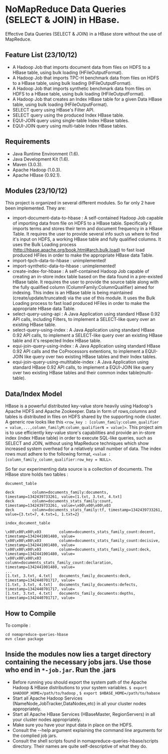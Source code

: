 NoMapReduce Data Queries (SELECT & JOIN) in HBase.
======
Effective Data Queries (SELECT &amp; JOIN) in a HBase store without the use of MapReduce.

Feature List (23/10/12)
---------------

 * A Hadoop Job that imports document data from files on HDFS to a HBase table, using bulk loading (HFileOutputFormat).
 * A Hadoop Job that imports TPC-H benchmark data from files on HDFS to a HBase table, using bulk loading (HFileOutputFormat).
 * A Hadoop Job that imports synthetic benchmark data from files on HDFS to a HBase table, using bulk loading (HFileOutputFormat).
 * A Hadoop Job that creates an Index HBase table for a given Data HBase table, using bulk loading (HFileOutputFormat).
 * SELECT query using HBase's Filter API.
 * SELECT query using the produced Index HBase table.
 * EQUI-JOIN query using single-table Index HBase tables.
 * EQUI-JOIN query using multi-table Index HBase tables. 
  

Requirements
---------------
 * Java Runtime Environment (1.6).
 * Java Development Kit (1.6).
 * Maven (3.0.3).
 * Apache Hadoop (1.0.3).
 * Apache HBase (0.92.1).

Modules (23/10/12)
---------------
This project is organized in several different modules. So far only 2 have been implemented. They are:

 * import-document-data-to-hbase : A self-contained Hadoop Job capable of importing data from file on HDFS to a HBase table. 
Specifically it imports terms and stores their term and document frequency in a HBase Table. It requires the user 
to provide several info such us where to find it's input on HDFS, a working HBase table and fully qualified columns. It uses the Bulk Loading process 
(http://hbase.apache.org/book.html#arch.bulk.load) to fast load produced HFiles in order to make the appropriate HBase data Table.
 * import-tpch-data-to-hbase : unimplemented!
 * import-synthetic-data-to-hbase : unimplemented!
 * create-index-for-hbase : A self-contained Hadoop Job capable of creating an in-store index table based on the data found in a pre-existed HBase table.
It requires the user to provide the source table along with the fully qualified column (ColumnFamily:ColumnQualifier) aimed for indexing.
This index is an HBase table is being maintained (create/update/truncated) via the use of this module. It uses the Bulk Loading process to fast load produced HFiles in order to make the appropriate HBase data Table.
 * select-query-using-api : A Java Application using standard HBase 0.92 API calls, including Filters, to implement a SELECT-like query over an existing HBase table. 
 * select-query-using-index : A Java Application using standard HBase 0.92 API calls, to implement a SELECT-like query over an existing HBase table and it's respected Index HBase table. 
 * equi-join-query-using-index : A Java Application using standard HBase 0.92 API calls and the CoProcessors extentions, to implement a EQUI-JOIN like query over two existing HBase tables and their Index tables.
 * equi-join-query-using-multitable-index : A Java Application using standard HBase 0.92 API calls, to implement a EQUI-JOIN like query over two existing HBase tables and their common index table(multi-table).

Data/Index Model
---------------
HBase is a powerful distributed key-value store heavily using Hadoop's Apache HDFS and Apache Zookeeper.
Data in form of rows,columns and tables is distributed in files on HDFS shared by the supporting node cluster. 
A generic row looks like this `<row_key : [column_family:column_qualifier = value,...,column_familyM:column_qualifierN = value]>`.
This project aim is to use efficiently key-value store's capabilities and provide an in-store index (index HBase table) 
in order to execute SQL-like queries, such as SELECT and JOIN, without using MapReduce techniques which show increased 
system overhead for a relatively small number of data. The index rows must adhere to the following format,
 `<value : [column_family_column_qualifier:row_key = NULL>`.
	
So far our experimenting data source is a collection of documents. The HBase store holds two tables :

`document_table`

	deck 		column=documents_family:documents, timestamp=1342439733261, value=[1.txt, 3.txt, 4.txt]
	deck        column=documents_stats_family:count, timestamp=1342439733261, value=\x00\x00\x00\x03
	deck        column=documents_stats_family:tf, timestamp=1342439733261, value={3.txt=7, 4.txt=1, 1.txt=2}

`index_document_table`

	\x00\x00\x00\x03		column=documents_stats_family_count:decent, timestamp=1342441001480, value=
	\x00\x00\x00\x03        column=documents_stats_family_count:decisive, timestamp=1342441001480, value=
	\x00\x00\x00\x03        column=documents_stats_family_count:deck, timestamp=1342441001480, value=
	\x00\x00\x00\x03        column=documents_stats_family_count:declaration, timestamp=1342441001480, value=
	...
	[1.txt, 3.txt, 4.txt] 	documents_family_documents:deck, timestamp=1342440701717, value=
	[1.txt, 3.txt, 4.txt] 	documents_family_documents:defects, timestamp=1342440701717, value=
	[1.txt, 3.txt, 4.txt] 	documents_family_documents:depths, timestamp=1342440701717, value=

How to Compile
---------------
To compile :

	cd nomapreduce-queries-hbase
	mvn clean package

Inside the modules now lies a target directory containing the necessary jobs jars. Use those who end in `*-job.jar`.
Run the .jars
---------------
* Before running you should export the system path of the Apache Hadoop & HBase distributions to your system variables. `$ export $HADOOP_HOME=/path/to/hadoop` , `$ export $HBASE_HOME=/path/to/habase` 
* Start all Apache Hadoop Services (NameNode,JobTracker,DataNodes,etc) in all your cluster nodes appropriately.
* Start all Apache HBase Services (HBaseMaster, RegionServers) in all your cluster nodes appropriately.
* Make sure you have your input data in place on the HDFS.
* Consult the --help argument explaining the command line arguments for the complied job jars.
* Consult the shell scripts found in nomapreduce-queries-hbase/scripts directory. Their names are quite self-descriptive of what they do.
